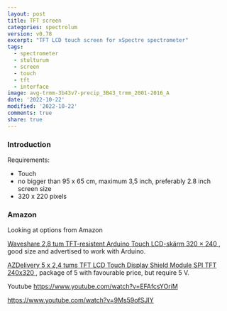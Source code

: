 ```yaml
---
layout: post
title: TFT screen
categories: spectrolum
version: v0.78
excerpt: "TFT LCD touch screen for xSpectre spectrometer"
tags:
  - spectrometer
  - stulturum
  - screen
  - touch
  - tft
  - interface
image: avg-trmm-3b43v7-precip_3B43_trmm_2001-2016_A
date: '2022-10-22'
modified: '2022-10-22'
comments: true
share: true
---
```


### Introduction

Requirements:

- Touch
- no bigger than 95 x 65 cm, maximum 3,5 inch, preferably 2.8 inch screen size
- 320 x 220 pixels


### Amazon

Looking at options from Amazon

[Waveshare 2,8 tum TFT-resistent Arduino Touch LCD-skärm 320 × 240 ](https://www.amazon.se/Waveshare-Touch-2-8inch-TFT-Shield/dp/B00W9BMTVG/ref=sr_1_5?crid=2BDTN9MCZ9A85&keywords=TFT%2BLCD%2Bskärm%2Barduino&qid=1666380058&qu=eyJxc2MiOiIxLjc3IiwicXNhIjoiMC4wMCIsInFzcCI6IjAuMDAifQ%3D%3D&sprefix=tft%2Blcd%2Bskärm%2Barduino%2Caps%2C85&sr=8-5&th=1), good size and advertised to work with Arduino.

[AZDelivery 5 x 2,4 tums TFT LCD Touch Display Shield Module SPI TFT 240x320 ](https://www.amazon.se/AZDelivery-Display-240x320-kompatibel-inklusive/dp/B086W751CX/ref=d_pd_sim_sccl_2_4/258-9962135-0674425?pd_rd_w=C4crL&content-id=amzn1.sym.df09d2b9-eb09-4e86-9739-2e7960231cf3&pf_rd_p=df09d2b9-eb09-4e86-9739-2e7960231cf3&pf_rd_r=A5FGGXPTSA71VFC7679Y&pd_rd_wg=4rnKo&pd_rd_r=0a8eb7ce-51ba-4cf6-8bb3-014cdaa529eb&pd_rd_i=B086W751CX&th=1), package of 5 with favourable price, but require 5 V.

Youtube
https://www.youtube.com/watch?v=EFAfcsYOriM

https://www.youtube.com/watch?v=9Ms59ofSJIY
